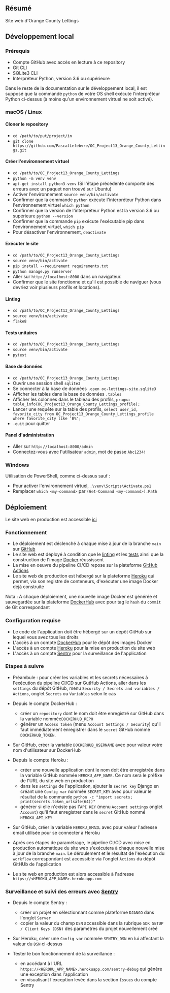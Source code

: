 ## Résumé

Site web d'Orange County Lettings

## Développement local

### Prérequis

- Compte GitHub avec accès en lecture à ce repository
- Git CLI
- SQLite3 CLI
- Interpréteur Python, version 3.6 ou supérieure

Dans le reste de la documentation sur le développement local, il est supposé que la commande `python` de votre OS shell exécute l'interpréteur Python ci-dessus (à moins qu'un environnement virtuel ne soit activé).

### macOS / Linux

#### Cloner le repository

- `cd /path/to/put/project/in`
- `git clone https://github.com/PascalLefebvre/OC_Project13_Orange_County_Lettings.git`

#### Créer l'environnement virtuel

- `cd /path/to/OC_Project13_Orange_County_Lettings`
- `python -m venv venv`
- `apt-get install python3-venv` (Si l'étape précédente comporte des erreurs avec un paquet non trouvé sur Ubuntu)
- Activer l'environnement `source venv/bin/activate`
- Confirmer que la commande `python` exécute l'interpréteur Python dans l'environnement virtuel
`which python`
- Confirmer que la version de l'interpréteur Python est la version 3.6 ou supérieure `python --version`
- Confirmer que la commande `pip` exécute l'exécutable pip dans l'environnement virtuel, `which pip`
- Pour désactiver l'environnement, `deactivate`

#### Exécuter le site

- `cd /path/to/OC_Project13_Orange_County_Lettings`
- `source venv/bin/activate`
- `pip install --requirement requirements.txt`
- `python manage.py runserver`
- Aller sur `http://localhost:8000` dans un navigateur.
- Confirmer que le site fonctionne et qu'il est possible de naviguer (vous devriez voir plusieurs profils et locations).

#### Linting

- `cd /path/to/OC_Project13_Orange_County_Lettings`
- `source venv/bin/activate`
- `flake8`

#### Tests unitaires

- `cd /path/to/OC_Project13_Orange_County_Lettings`
- `source venv/bin/activate`
- `pytest`

#### Base de données

- `cd /path/to/OC_Project13_Orange_County_Lettings`
- Ouvrir une session shell `sqlite3`
- Se connecter à la base de données `.open oc-lettings-site.sqlite3`
- Afficher les tables dans la base de données `.tables`
- Afficher les colonnes dans le tableau des profils, `pragma table_info(OC_Project13_Orange_County_Lettings_profile);`
- Lancer une requête sur la table des profils, `select user_id, favorite_city from
  OC_Project13_Orange_County_Lettings_profile where favorite_city like 'B%';`
- `.quit` pour quitter

#### Panel d'administration

- Aller sur `http://localhost:8000/admin`
- Connectez-vous avec l'utilisateur `admin`, mot de passe `Abc1234!`

### Windows

Utilisation de PowerShell, comme ci-dessus sauf :

- Pour activer l'environnement virtuel, `.\venv\Scripts\Activate.ps1` 
- Remplacer `which <my-command>` par `(Get-Command <my-command>).Path`

## Déploiement

Le site web en production est accessible [ici](https://oc-lettings-pl.herokuapp.com/)

### Fonctionnement

- Le déploiement est déclenché à chaque mise à jour de la branche `main` sur [GitHub](https://github.com)
- Le site web est déployé à condition que le [linting](https://flake8.pycqa.org/en/latest/) et les [tests](https://docs.pytest.org) ainsi que la construction de l'image [Docker](https://docs.docker.com/) réussissent
- La mise en oeuvre du pipeline CI/CD repose sur la plateforme [GitHub Actions](https://docs.github.com/fr/actions)
- Le site web de production est hébergé sur la plateforme [Heroku](https://devcenter.heroku.com/) qui permet, via son registre de conteneurs, d'exécuter une image Docker déjà construite

Nota : A chaque déploiement, une nouvelle image Docker est générée et sauvegardée sur la plateforme [DockerHub](https://hub.docker.com/) avec pour tag le `hash` du `commit` de Git correspondant

### Configuration requise

- Le code de l'application doit être hébergé sur un dépôt GitHub sur lequel vous avez tous les droits
- L'accès à un compte [DockerHub](https://hub.docker.com) pour le dépôt des images Docker
- L'accès à un compte [Heroku](https://id.heroku.com) pour la mise en production du site web
- L'accès à un compte [Sentry](https://sentry.io/signup/) pour la surveillance de l'application

### Etapes à suivre

- Préambule : pour créer les variables et les secrets nécessaires à l'exécution du pipeline CI/CD sur GutHub Actions, aller dans les `settings` du dépôt GitHub, menu `Security / Secrets and variables / Actions`, onglet `Secrets` ou `Variables` selon le cas

- Depuis le compte DockerHub :
  - créer un `repository` dont le nom doit être enregistré sur GitHub dans la variable nommée`DOCKERHUB_REPO`
  - générer un `Access token` (menu `Account Settings / Security`) qu'il faut immédiatement enregistrer dans le `secret` GitHub nommé `DOCKERHUB_TOKEN`.
- Sur GitHub, créer la variable `DOCKERHUB_USERNAME` avec pour valeur votre nom d'utilisateur sur DockerHub

- Depuis le compte Heroku :
  - créer une nouvelle application dont le nom doit être enregistrée dans la variable GitHub nommée `HEROKU_APP_NAME`. Ce nom sera le préfixe de l'URL du site web en production
  - dans les `settings` de l'application, ajouter la `secret key` Django en créant une `Config var` nommée `SECRET_KEY` avec pour valeur le résultat de la commande `python -c "import secrets; print(secrets.token_urlsafe(64))"`
  - générer si elle n'existe pas l'`API KEY` (menu `Account settings` onglet `Account`) qu'il faut enregistrer dans le `secret` GitHub nommé `HEROKU_API_KEY`
- Sur GitHub, créer la variable `HEROKU_EMAIL` avec pour valeur l'adresse email utilisée pour se connecter à Heroku

- Après ces étapes de paramétrage, le pipeline CI/CD avec mise en production automatique du site web s'exécutera à chaque nouvelle mise à jour de la branche `main`. Le déroulement et le résultat de l'exécution du `workflow` correspondant est accessible via l'onglet `Actions` du dépôt GitHUb de l'application

- Le site web en production est alors accessible à l'adresse `https://<HEROKU_APP_NAME>.herokuapp.com`

### Surveillance et suivi des erreurs avec [Sentry](https://docs.sentry.io/platforms/python/)

- Depuis le compte Sentry :
  - créer un projet en sélectionnant comme plateforme `DJANGO` dans l'onglet `Server`
  - copier la valeur du champ `DSN` accessible dans la rubrique `SDK SETUP / Client Keys (DSN)` des paramètres du projet nouvellement créé
- Sur Heroku, créer une `Config var` nommée `SENTRY_DSN` en lui affectant la valeur du `DSN` ci-dessus

- Tester le bon fonctionnement de la surveillance :
  - en accédant à l'URL `https://<HEROKU_APP_NAME>.herokuapp.com/sentry-debug` qui génère une exception dans l'application
  - en visualisant l'exception levée dans la section `Issues` du compte Sentry